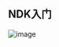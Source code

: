 ## NDK入门

![image](https://github.com/JsonChao/Awesome-Android-Notebook/blob/master/screenshots/NDK%E5%85%A5%E9%97%A8.png)
